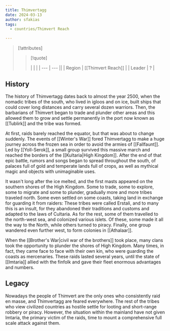 ```yaml
---
title: Thimvertagg
date: 2024-03-13
author: sfakias
tags:
  - countries/Thimvert Reach

---
```

> [!attributes]
> 
> > [!quote]
> >
> > | | |
> > | --- | --- ||
> > | Region | [[Thimvert Reach]] |
> > | Leader | ? |

## History

The history of Thimvertagg dates back to almost the year 2500, when the nomadic tribes of the south, who lived in igloos and on ice, built ships that could cover long distances and carry several dozen warriors. Then, the barbarians of Thimvert began to trade and plunder other areas and this allowed them to grow and settle permanently in the port now known as [[Tublirk]] and the tribe was formed.

At first, raids barely reached the equator, but that was about to change suddenly. The events of [[Winter's War]] fored Thimvertagg to make a huge journey across the frozen sea in order to avoid the armies of [[Fallfaunt]]. Led by [[Yoll-Serok]], a small group survived this massive march and reached the borders of the [[Kultaria|High Kingdom]]. After the end of that epic battle, rumors and songs began to spread throughout the south, of palaces full of gold and temperate lands full of crops, as well as mythical magic and objects with unimaginable uses.

It wasn't long after the ice melted, and the first masts appeared on the southern shores of the High Kingdom. Some to trade, some to explore, some to migrate and some to plunder, gradually more and more tribes traveled north. Some even settled on some coasts, taking land in exchange for guarding it from raiders: These tribes were called Erstali, and to many this is an insult, for they abandoned their traditions and customs and adapted to the laws of Cultaria. As for the rest, some of them travelled to the north-west sea, and colonized various islets. Of these, some made it all the way to the North, while others turned to piracy. Finally, one group wandered even further west, to form colonies in [[Athalaar]].

When the [[Brother's War|civil war of the brothers]] took place, many clans took the opportunity to plunder the shores of High Kingdom. Many times, in fact, they came face to face with their own kin, who were guarding the coasts as mercenaries. These raids lasted several years, until the state of [[Imtaria]] allied with the finfolk and gave their fleet enormous advantages and numbers.

## Legacy

Nowadays the people of Thimvert are the only ones who consistently raid en masse, and Thimvertagg are feared everywhere. The rest of the tribes who view civilized countries as hostile settle for looting and short-range robbery or piracy. However, the situation within the mainland have not given Imtaria, the primary victim of the raids, time to mount a comprehensive full scale attack against them.